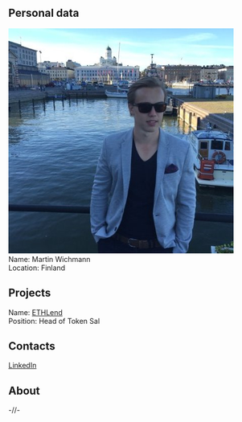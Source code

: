 ## Personal data
![ photo](photo/martin_wichmann.jpg)  
Name: Martin Wichmann  
Location: Finland
## Projects 
Name: [ETHLend](../projects/ethlend.md)  
Position: Head of Token Sal
## Contacts
[LinkedIn](https://www.linkedin.com/in/martin-wichmann-89722561/)  
## About
-//-
